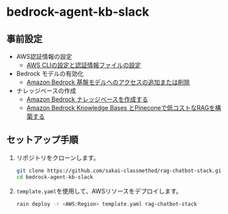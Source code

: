 # bedrock-agent-kb-slack

## 事前設定
- AWS認証情報の設定
  - [AWS CLIの設定と認証情報ファイルの設定](https://docs.aws.amazon.com/cli/latest/userguide/cli-configure-files.html)
- Bedrock モデルの有効化
  - [Amazon Bedrock 基盤モデルへのアクセスの追加または削除](https://docs.aws.amazon.com/ja_jp/bedrock/latest/userguide/model-access-modify.html)
- ナレッジベースの作成
  - [Amazon Bedrock ナレッジベースを作成する](https://docs.aws.amazon.com/ja_jp/bedrock/latest/userguide/knowledge-base-create.html)
  - [Amazon Bedrock Knowledge Bases とPineconeで低コストなRAGを構築する](https://dev.classmethod.jp/articles/bedrock-kb-rag-pinecone-lowcost/)

## セットアップ手順

1. リポジトリをクローンします。
   ```bash
   git clone https://github.com/sakai-classmethod/rag-chatbot-stack.git
   cd bedrock-agent-kb-slack
   ```
2. `template.yaml`を使用して、AWSリソースをデプロイします。
   ```bash
   rain deploy -r <AWS:Region> template.yaml rag-chatbot-stack
   ```
